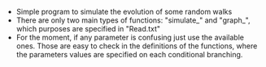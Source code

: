 - Simple program to simulate the evolution of some random walks
- There are only two main types of functions: "simulate_" and "graph_", which purposes are specified in "Read.txt"
- For the moment, if any parameter is confusing just use the available ones. Those are easy to check in the definitions of the functions, where the parameters values are specified on each conditional branching.
